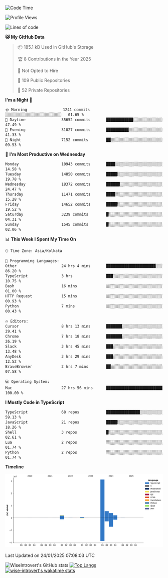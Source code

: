 <!--START_SECTION:waka-->
![Code Time](http://img.shields.io/badge/Code%20Time-2%2C162%20hrs%2035%20mins-blue)

![Profile Views](http://img.shields.io/badge/Profile%20Views-0-blue)

![Lines of code](https://img.shields.io/badge/From%20Hello%20World%20I%27ve%20Written-45.6%20million%20lines%20of%20code-blue)

**🐱 My GitHub Data** 

> 📦 185.1 kB Used in GitHub's Storage 
 > 
> 🏆 8 Contributions in the Year 2025
 > 
> 🚫 Not Opted to Hire
 > 
> 📜 109 Public Repositories 
 > 
> 🔑 52 Private Repositories 
 > 
**I'm a Night 🦉** 

```text
🌞 Morning                1241 commits        ░░░░░░░░░░░░░░░░░░░░░░░░░   01.65 % 
🌆 Daytime                35652 commits       ████████████░░░░░░░░░░░░░   47.49 % 
🌃 Evening                31027 commits       ██████████░░░░░░░░░░░░░░░   41.33 % 
🌙 Night                  7152 commits        ██░░░░░░░░░░░░░░░░░░░░░░░   09.53 % 
```
📅 **I'm Most Productive on Wednesday** 

```text
Monday                   10943 commits       ████░░░░░░░░░░░░░░░░░░░░░   14.58 % 
Tuesday                  14850 commits       █████░░░░░░░░░░░░░░░░░░░░   19.78 % 
Wednesday                18372 commits       ██████░░░░░░░░░░░░░░░░░░░   24.47 % 
Thursday                 11471 commits       ████░░░░░░░░░░░░░░░░░░░░░   15.28 % 
Friday                   14652 commits       █████░░░░░░░░░░░░░░░░░░░░   19.52 % 
Saturday                 3239 commits        █░░░░░░░░░░░░░░░░░░░░░░░░   04.31 % 
Sunday                   1545 commits        █░░░░░░░░░░░░░░░░░░░░░░░░   02.06 % 
```


📊 **This Week I Spent My Time On** 

```text
🕑︎ Time Zone: Asia/Kolkata

💬 Programming Languages: 
Other                    24 hrs 4 mins       ██████████████████████░░░   86.20 % 
TypeScript               3 hrs               ███░░░░░░░░░░░░░░░░░░░░░░   10.75 % 
Bash                     16 mins             ░░░░░░░░░░░░░░░░░░░░░░░░░   01.00 % 
HTTP Request             15 mins             ░░░░░░░░░░░░░░░░░░░░░░░░░   00.93 % 
Python                   7 mins              ░░░░░░░░░░░░░░░░░░░░░░░░░   00.43 % 

🔥 Editors: 
Cursor                   8 hrs 13 mins       ███████░░░░░░░░░░░░░░░░░░   29.41 % 
Chrome                   7 hrs 18 mins       ███████░░░░░░░░░░░░░░░░░░   26.19 % 
Slack                    3 hrs 45 mins       ███░░░░░░░░░░░░░░░░░░░░░░   13.48 % 
AnyDesk                  3 hrs 29 mins       ███░░░░░░░░░░░░░░░░░░░░░░   12.52 % 
BraveBrowser             2 hrs 7 mins        ██░░░░░░░░░░░░░░░░░░░░░░░   07.58 % 

💻 Operating System: 
Mac                      27 hrs 56 mins      █████████████████████████   100.00 % 
```

**I Mostly Code in TypeScript** 

```text
TypeScript               68 repos            ███████████████░░░░░░░░░░   59.13 % 
JavaScript               21 repos            █████░░░░░░░░░░░░░░░░░░░░   18.26 % 
Shell                    3 repos             █░░░░░░░░░░░░░░░░░░░░░░░░   02.61 % 
Lua                      2 repos             ░░░░░░░░░░░░░░░░░░░░░░░░░   01.74 % 
Python                   2 repos             ░░░░░░░░░░░░░░░░░░░░░░░░░   01.74 % 
```



**Timeline**

![Lines of Code chart](https://raw.githubusercontent.com/wise-introvert/wise-introvert/master/assets/bar_graph.png)


 Last Updated on 24/01/2025 07:08:03 UTC
<!--END_SECTION:waka-->

![WiseIntrovert's GitHub stats](https://github-readme-stats.vercel.app/api?username=wise-introvert&count_private=true&show_icons=true)
[![Top Langs](https://github-readme-stats.vercel.app/api/top-langs/?username=wise-introvert&langs_count=10)](https://github.com/anuraghazra/github-readme-stats)
[![wise-introvert's wakatime stats](https://github-readme-stats.vercel.app/api/wakatime?username=wiseintrovert)](https://github.com/anuraghazra/github-readme-stats)
